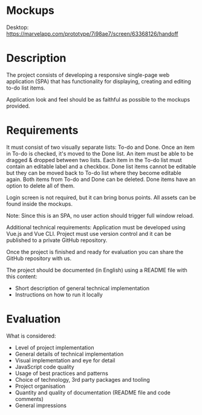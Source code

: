 # Mockups
Desktop: https://marvelapp.com/prototype/7i98ae7/screen/63368126/handoff 

# Description
The project consists of developing a responsive single-page web application (SPA) that has functionality for displaying, creating and editing to-do list items.

Application look and feel should be as faithful as possible to the mockups provided.

# Requirements
It must consist of two visually separate lists: To-do and Done.
Once an item in To-do is checked, it's moved to the Done list.
An item must be able to be dragged & dropped between two lists.
Each item in the To-do list must contain an editable label and a checkbox. 
Done list items cannot be editable but they can be moved back to To-do list where they become editable again. 
Both items from To-do and Done can be deleted. 
Done items have an option to delete all of them.

Login screen is not required, but it can bring bonus points. 
All assets can be found inside the mockups.

Note: Since this is an SPA, no user action should trigger full window reload.

Additional technical requirements:
Application must be developed using Vue.js and Vue CLI.
Project must use version control and it can be published to a private GitHub repository.

Once the project is finished and ready for evaluation you can share the GitHub repository with us.

The project should be documented (in English) using a README file with this content:
- Short description of general technical implementation
- Instructions on how to run it locally

# Evaluation
What is considered:
- Level of project implementation
- General details of technical implementation
- Visual implementation and eye for detail
- JavaScript code quality
- Usage of best practices and patterns
- Choice of technology, 3rd party packages and tooling
- Project organisation
- Quantity and quality of documentation (README file and code comments)
- General impressions
